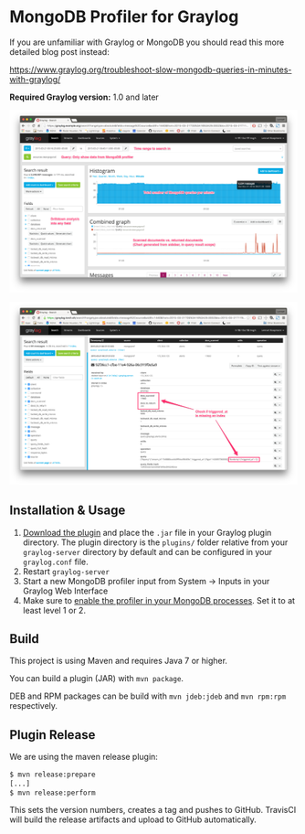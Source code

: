 MongoDB Profiler for Graylog
============================

If you are unfamiliar with Graylog or MongoDB you should read this more
detailed blog post instead:

https://www.graylog.org/troubleshoot-slow-mongodb-queries-in-minutes-with-graylog/

**Required Graylog version:** 1.0 and later

![](https://github.com/Graylog2/graylog-plugin-mongodb-profiler/blob/master/1.png)

![](https://github.com/Graylog2/graylog-plugin-mongodb-profiler/blob/master/2.png)

## Installation & Usage

1. [Download the plugin](https://github.com/Graylog2/graylog-plugin-mongodb-profiler/releases)
and place the `.jar` file in your Graylog plugin directory. The plugin directory
is the `plugins/` folder relative from your `graylog-server` directory by default
and can be configured in your `graylog.conf` file.
1. Restart `graylog-server`
1. Start a new MongoDB profiler input from System -> Inputs in your Graylog Web Interface
1. Make sure to [enable the profiler in your MongoDB processes](https://docs.mongodb.org/v3.0/tutorial/manage-the-database-profiler/). Set it to at least level 1 or 2.


## Build

This project is using Maven and requires Java 7 or higher.

You can build a plugin (JAR) with `mvn package`.

DEB and RPM packages can be build with `mvn jdeb:jdeb` and `mvn rpm:rpm` respectively.

## Plugin Release

We are using the maven release plugin:

```
$ mvn release:prepare
[...]
$ mvn release:perform
```

This sets the version numbers, creates a tag and pushes to GitHub. TravisCI will build the release artifacts and upload to GitHub automatically.
